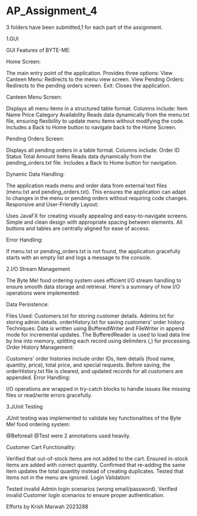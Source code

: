 # AP_Assignment_4

3 folders have been submitted,1 for each part of the assignment.

1.GUI

GUI Features of BYTE-ME:

Home Screen:

The main entry point of the application.
Provides three options:
View Canteen Menu: Redirects to the menu view screen.
View Pending Orders: Redirects to the pending orders screen.
Exit: Closes the application.

Canteen Menu Screen:

Displays all menu items in a structured table format.
Columns include:
Item Name
Price
Category
Availability
Reads data dynamically from the menu.txt file, ensuring flexibility to update menu items without modifying the code.
Includes a Back to Home button to navigate back to the Home Screen.

Pending Orders Screen:

Displays all pending orders in a table format.
Columns include:
Order ID
Status
Total Amount
Items
Reads data dynamically from the pending_orders.txt file.
Includes a Back to Home button for navigation.


Dynamic Data Handling:

The application reads menu and order data from external text files (menu.txt and pending_orders.txt).
This ensures the application can adapt to changes in the menu or pending orders without requiring code changes.
Responsive and User-Friendly Layout:

Uses JavaFX for creating visually appealing and easy-to-navigate screens.
Simple and clean design with appropriate spacing between elements.
All buttons and tables are centrally aligned for ease of access.


Error Handling:

If menu.txt or pending_orders.txt is not found, the application gracefully starts with an empty list and logs a message to the console.








2.I/O Stream Management 

The Byte Me! food ordering system uses efficient I/O stream handling to ensure smooth data storage and retrieval. Here's a summary of how I/O operations were implemented:

Data Persistence:

Files Used:
Customers.txt for storing customer details.
Admins.txt for storing admin details.
orderHistory.txt for saving customers' order history.
Techniques:
Data is written using BufferedWriter and FileWriter in append mode for incremental updates.
The BufferedReader is used to load data line by line into memory, splitting each record using delimiters (,) for processing.
Order History Management:

Customers' order histories include order IDs, item details (food name, quantity, price), total price, and special requests.
Before saving, the orderHistory.txt file is cleared, and updated records for all customers are appended.
Error Handling:

I/O operations are wrapped in try-catch blocks to handle issues like missing files or read/write errors gracefully.

3.JUnit Testing

JUnit testing was implemented to validate key functionalities of the Byte Me! food ordering system:

@Beforeall @Test were 2 annotations used heavily.

Customer Cart Functionality:

Verified that out-of-stock items are not added to the cart.
Ensured in-stock items are added with correct quantity.
Confirmed that re-adding the same item updates the total quantity instead of creating duplicates.
Tested that items not in the menu are ignored.
Login Validation:

Tested invalid Admin login scenarios (wrong email/password).
Verified invalid Customer login scenarios to ensure proper authentication.

Efforts by
Krish Marwah
2023288
